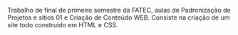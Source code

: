 Trabalho de final de primeiro semestre da FATEC, aulas de Padronização de Projetos e sitios 01 e Criação de Conteúdo WEB. 
Consiste na criação de um site todo construido em HTML e CSS. 
